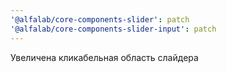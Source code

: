 ```yaml
---
'@alfalab/core-components-slider': patch
'@alfalab/core-components-slider-input': patch
---
```


Увеличена кликабельная область слайдера
